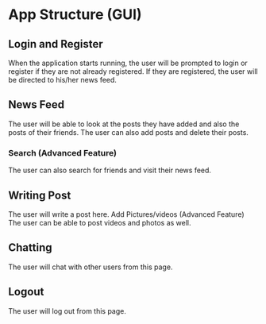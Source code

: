 # App Structure (GUI)

## Login and Register
When the application starts running, the user will be prompted to login or register if they are not already registered. If they are registered, the user will be directed to his/her news feed. 
## News Feed
The user will be able to look at the posts they have added and also the posts of their friends. 
The user can also add posts and delete their posts. 
### Search (Advanced Feature) 
The user can also search for friends and visit their news feed. 
## Writing Post
The user will write a post here. 
Add Pictures/videos (Advanced Feature)
The user can be able to post videos and photos as well.
## Chatting
The user will chat with other users from this page. 
## Logout
The user will log out from this page.